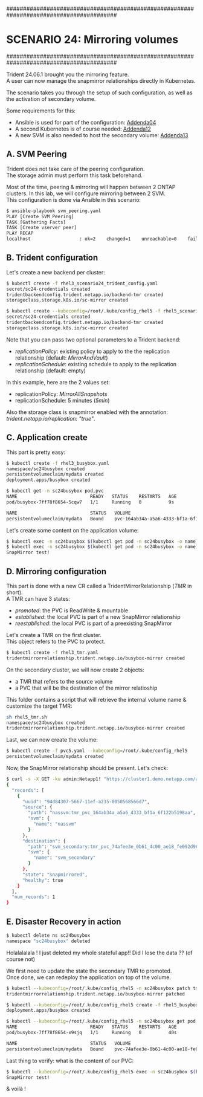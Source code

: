 #########################################################################################
# SCENARIO 24: Mirroring volumes
#########################################################################################

Trident 24.06.1 brought you the mirroring feature.  
A user can now manage the snapmirror relationships directly in Kubernetes.  

The scenario takes you through the setup of such configuration, as well as the activation of secondary volume.  

Some requirements for this:  
- Ansible is used for part of the configuration: [Addenda04](../../Addendum/Addenda04/)  
- A second Kubernetes is of course needed: [Addenda12](../../Addendum/Addenda12/)  
- A new SVM is also needed to host the secondary volume: [Addenda13](../../Addendum/Addenda13/)  

## A. SVM Peering

Trident does not take care of the peering configuration.  
The storage admin must perform this task beforehand.  

Most of the time, peering & mirroring will happen between 2 ONTAP clusters. In this lab, we will configure mirroring between 2 SVM.  
This configuration is done via Ansible in this scenario:  
```bash
$ ansible-playbook svm_peering.yaml
PLAY [Create SVM Peering] 
TASK [Gathering Facts] 
TASK [Create vserver peer] 
PLAY RECAP 
localhost                  : ok=2    changed=1    unreachable=0    failed=0    skipped=0    rescued=0    ignored=0
```

## B. Trident configuration

Let's create a new backend per cluster:  
```bash
$ kubectl create -f rhel3_scenario24_trident_config.yaml
secret/sc24-credentials created
tridentbackendconfig.trident.netapp.io/backend-tmr created
storageclass.storage.k8s.io/sc-mirror created

$ kubectl create --kubeconfig=/root/.kube/config_rhel5 -f rhel5_scenario24_trident_config.yaml
secret/sc24-credentials created
tridentbackendconfig.trident.netapp.io/backend-tmr created
storageclass.storage.k8s.io/sc-mirror created
```
Note that you can pass two optional parameters to a Trident backend:  
- _replicationPolicy_: existing policy to apply to the the replication relationship (default: _MirrorAndVault_)  
- _replicationSchedule_: existing schedule to apply to the replication relationship (default: empty)  

In this example, here are the 2 values set:  
- replicationPolicy: _MirrorAllSnapshots_
- replicationSchedule: 5 minutes (_5min_)

Also the storage class is snapmirror enabled with the annotation: _trident.netapp.io/replication: "true"_.

## C. Application create

This part is pretty easy:  
```bash
$ kubectl create -f rhel3_busybox.yaml
namespace/sc24busybox created
persistentvolumeclaim/mydata created
deployment.apps/busybox created

$ kubectl get -n sc24busybox pod,pvc
NAME                           READY   STATUS    RESTARTS   AGE
pod/busybox-7ff78f8654-5cqw7   1/1     Running   0          9s

NAME                           STATUS   VOLUME                                     CAPACITY   ACCESS MODES   STORAGECLASS   VOLUMEATTRIBUTESCLASS   AGE
persistentvolumeclaim/mydata   Bound    pvc-164ab34a-a5a6-4333-bf1a-6f122b5198aa   1Gi        RWX            sc-mirror      <unset>                 12m
```
Let's create some content on the application volume:  
```bash
$ kubectl exec -n sc24busybox $(kubectl get pod -n sc24busybox -o name) -- sh -c 'echo "SnapMirror test!" > /data/test.txt'
$ kubectl exec -n sc24busybox $(kubectl get pod -n sc24busybox -o name) -- more /data/test.txt
SnapMirror test!
```

## D. Mirroring configuration

This part is done with a new CR called a TridentMirrorRelationship (_TMR_ in short).  
A TMR can have 3 states:  
- _promoted_: the PVC is ReadWrite & mountable  
- _established_: the local PVC is part of a new SnapMirror relationship  
- _reestablished_: the local PVC is part of a preexisting SnapMirror  

Let's create a TMR on the first cluster.  
This object refers to the PVC to protect.  
```bash
$ kubectl create -f rhel3_tmr.yaml
tridentmirrorrelationship.trident.netapp.io/busybox-mirror created
```
On the secondary cluster, we will now create 2 objects:
- a TMR that refers to the source volume  
- a PVC that will be the destination of the mirror relatioship  

This folder contains a script that will retrieve the internal volume name & customize the target TMR:  
```bash
sh rhel5_tmr.sh
namespace/sc24busybox created
tridentmirrorrelationship.trident.netapp.io/busybox-mirror created
```
Last, we can now create the volume:  
```bash
$ kubectl create -f pvc5.yaml --kubeconfig=/root/.kube/config_rhel5
persistentvolumeclaim/mydata created
```
Now, the SnapMirror relationship should be present. Let's check:  
```bash
$ curl -s -X GET -ku admin:Netapp1! "https://cluster1.demo.netapp.com/api/snapmirror/relationships" -H "accept: application/json"
{
  "records": [
    {
      "uuid": "94d84307-5667-11ef-a235-0050568566d7",
      "source": {
        "path": "nassvm:tmr_pvc_164ab34a_a5a6_4333_bf1a_6f122b5198aa",
        "svm": {
          "name": "nassvm"
        }
      },
      "destination": {
        "path": "svm_secondary:tmr_pvc_74afee3e_0b61_4c00_ae18_fe092d963364",
        "svm": {
          "name": "svm_secondary"
        }
      },
      "state": "snapmirrored",
      "healthy": true
    }
  ],
  "num_records": 1
}
```

## E. Disaster Recovery in action

```bash
$ kubectl delete ns sc24busybox
namespace "sc24busybox" deleted
```
Holalalalala ! I just deleted my whole stateful app!! Did I lose the data ?? (of course not)  

We first need to  update the state the secondary TMR to promoted.  
Once done, we can redeploy the application on top of the volume.  
```bash
$ kubectl --kubeconfig=/root/.kube/config_rhel5 -n sc24busybox patch tmr busybox-mirror  --type=merge -p '{"spec":{"state":"promoted"}}'
tridentmirrorrelationship.trident.netapp.io/busybox-mirror patched

$ kubectl --kubeconfig=/root/.kube/config_rhel5 create -f rhel5_busybox.yaml
deployment.apps/busybox created

$ kubectl --kubeconfig=/root/.kube/config_rhel5 -n sc24busybox get pod,pvc
NAME                           READY   STATUS    RESTARTS   AGE
pod/busybox-7ff78f8654-x9sjq   1/1     Running   0          40s

NAME                           STATUS   VOLUME                                     CAPACITY   ACCESS MODES   STORAGECLASS   VOLUMEATTRIBUTESCLASS   AGE
persistentvolumeclaim/mydata   Bound    pvc-74afee3e-0b61-4c00-ae18-fe092d963364   1Gi        RWX            sc-mirror      <unset>                 94m
```
Last thing to verify: what is the content of our PVC:  
```bash
$ kubectl --kubeconfig=/root/.kube/config_rhel5 exec -n sc24busybox $(kubectl --kubeconfig=/root/.kube/config_rhel5 get pod -n sc24busybox -o name) -- more /data/test.txt
SnapMirror test!
```
& voilà !